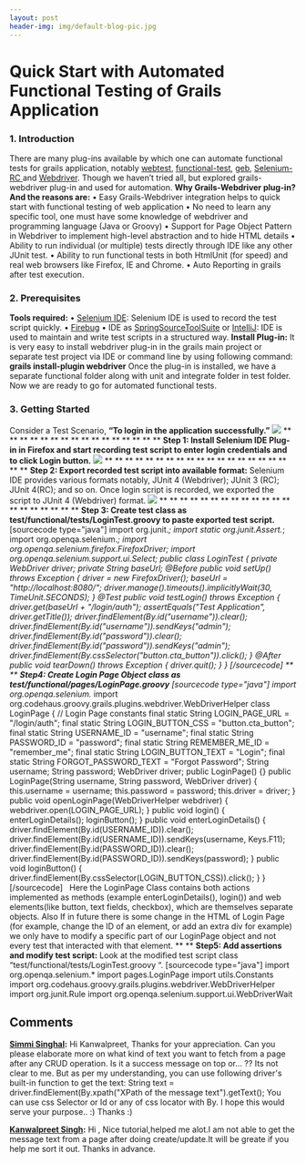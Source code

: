 ```yaml
---
layout: post
header-img: img/default-blog-pic.jpg
---
```


# Quick Start with Automated Functional Testing of Grails Application

### **1\. Introduction**

There are many plug-ins available by which one can automate functional tests for grails application, notably [webtest](http://grails.org/plugin/webtest), [functional-test](http://grails.org/plugin/functional-test), [geb](http://www.grails.org/plugin/geb), [Selenium-RC ](http://grails.org/plugin/selenium-rc)and [Webdriver](http://www.grails.org/plugin/webdriver). Though we haven’t tried all, but explored grails-webdriver plug-in and used for automation. **Why Grails-Webdriver plug-in? And the reasons are:** • Easy Grails-Webdriver integration helps to quick start with functional testing of web application • No need to learn any specific tool, one must have some knowledge of webdriver and programming language (Java or Groovy) • Support for Page Object Pattern in Webdriver to implement high-level abstraction and to hide HTML details • Ability to run individual (or multiple) tests directly through IDE like any other JUnit test. • Ability to run functional tests in both HtmlUnit (for speed) and real web browsers like Firefox, IE and Chrome. • Auto Reporting in grails after test execution. 

### **2\. Prerequisites**

**Tools required:** • [Selenium IDE](http://seleniumhq.org/download/): Selenium IDE is used to record the test script quickly. • [Firebug](http://getfirebug.com/downloads) • IDE as [SpringSourceToolSuite](http://www.springsource.org/springsource-tool-suite-download) or [IntelliJ](http://www.jetbrains.com/idea/): IDE is used to maintain and write test scripts in a structured way. **Install Plug-in:** It is very easy to install webdriver plug-in in the grails main project or separate test project via IDE or command line by using following command: **grails install-plugin webdriver** Once the plug-in is installed, we have a separate functional folder along with unit and integrate folder in test folder. Now we are ready to go for automated functional tests. 

### **3\. Getting Started**

Consider a Test Scenario, **“To login in the application successfully.”** ![](/wp-content/uploads/2012/06/Login_Screen-300x195.png) ** ** ** ** ** ** ** ** ** ** ** ** ** ** ** ** **Step 1: Install Selenium IDE Plug-in in Firefox and start recording test script to enter login credentials and to click Login button.** ![](http://xebee.xebia.in/wp-content/uploads/2012/06/Login_Test_IDE-300x228.png) ** ** ** ** ** ** ** ** ** ** ** ** ** ** ** ** ** ** ** ** **Step 2: Export recorded test script into available format:** Selenium IDE provides various formats notably, JUnit 4 (Webdriver); JUnit 3 (RC); JUnit 4(RC); and so on. Once login script is recorded, we exported the script to JUnit 4 (Webdriver) format. ![](http://xebee.xebia.in/wp-content/uploads/2012/06/available-formats-300x225.png) ** ** ** ** ** ** ** ** ** ** ** ** ** ** ** ** ** ** ** ** **Step 3: Create test class as test/functional/tests/LoginTest.groovy to paste exported test script.** [sourcecode type="java"] import org.junit.*; import static org.junit.Assert.*; import org.openqa.selenium.*; import org.openqa.selenium.firefox.FirefoxDriver; import org.openqa.selenium.support.ui.Select; public class LoginTest { private WebDriver driver; private String baseUrl; @Before public void setUp() throws Exception { driver = new FirefoxDriver(); baseUrl = "http://localhost:8080/"; driver.manage().timeouts().implicitlyWait(30, TimeUnit.SECONDS); } @Test public void testLogin() throws Exception { driver.get(baseUrl + "/login/auth"); assertEquals("Test Application", driver.getTitle()); driver.findElement(By.id("username")).clear(); driver.findElement(By.id("username")).sendKeys("admin"); driver.findElement(By.id("password")).clear(); driver.findElement(By.id("password")).sendKeys("admin"); driver.findElement(By.cssSelector("button.cta_button")).click(); } @After public void tearDown() throws Exception { driver.quit(); } } [/sourcecode] ** ** **Step4: Create Login Page Object class as test/functional/pages/LoginPage.groovy** [sourcecode type="java"] import org.openqa.selenium.* import org.codehaus.groovy.grails.plugins.webdriver.WebDriverHelper class LoginPage { // Login Page constants final static String LOGIN_PAGE_URL = "/login/auth"; final static String LOGIN_BUTTON_CSS = "button.cta_button"; final static String USERNAME_ID = "username"; final static String PASSWORD_ID = "password"; final static String REMEMBER_ME_ID = "remember_me"; final static String LOGIN_BUTTON_TEXT = "Login"; final static String FORGOT_PASSWORD_TEXT = "Forgot Password"; String username; String password; WebDriver driver; public LoginPage() {} public LoginPage(String username, String password, WebDriver driver) { this.username = username; this.password = password; this.driver = driver; } public void openLoginPage(WebDriverHelper webdriver) { webdriver.open(LOGIN_PAGE_URL); } public void login() { enterLoginDetails(); loginButton(); } public void enterLoginDetails() { driver.findElement(By.id(USERNAME_ID)).clear(); driver.findElement(By.id(USERNAME_ID)).sendKeys(username, Keys.F11); driver.findElement(By.id(PASSWORD_ID)).clear(); driver.findElement(By.id(PASSWORD_ID)).sendKeys(password); } public void loginButton() { driver.findElement(By.cssSelector(LOGIN_BUTTON_CSS)).click(); } } [/sourcecode]   Here the LoginPage Class contains both actions implemented as methods (example enterLoginDetails(), login()) and web elements(like button, text fields, checkbox), which are themselves separate objects. Also If in future there is some change in the HTML of Login Page (for example, change the ID of an element, or add an extra div for example) we only have to modify a specific part of our LoginPage object and not every test that interacted with that element. ** ** **Step5: Add assertions and modify test script:** Look at the modified test script class “test/functional/tests/LoginTest.groovy “. [sourcecode type="java"] import org.openqa.selenium.* import pages.LoginPage import utils.Constants import org.codehaus.groovy.grails.plugins.webdriver.WebDriverHelper import org.junit.Rule import org.openqa.selenium.support.ui.WebDriverWait

## Comments

**[Simmi Singhal](#9183 "2012-07-19 09:55:42"):** Hi Kanwalpreet, Thanks for your appreciation. Can you please elaborate more on what kind of text you want to fetch from a page after any CRUD operation. Is it a success message on top or... ?? Its not clear to me. But as per my understanding, you can use following driver's built-in function to get the text: String text = driver.findElement(By.xpath("XPath of the message text").getText(); You can use css Selector or Id or any of css locator with By. I hope this would serve your purpose.. :) Thanks :)

**[Kanwalpreet Singh](#9180 "2012-07-18 18:15:30"):** Hi , Nice tutorial,helped me alot.I am not able to get the message text from a page after doing create/update.It will be greate if you help me sort it out. Thanks in advance.


